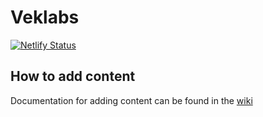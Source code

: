 # Veklabs
[![Netlify Status](https://api.netlify.com/api/v1/badges/b8fd8ebd-5695-4874-a618-046c1b284833/deploy-status)](https://app.netlify.com/sites/veklabs/deploys)

## How to add content
Documentation for adding content can be found in the [wiki](https://github.com/VekLabs/veklabs.com/wiki)
